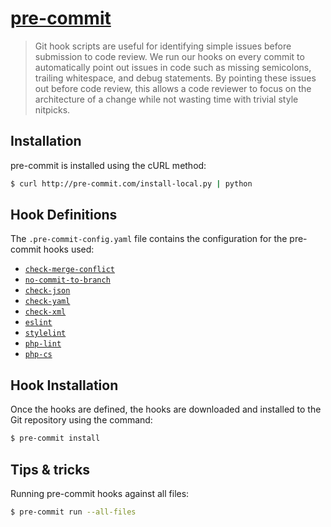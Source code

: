 # [pre-commit](http://pre-commit.com/) 
> Git hook scripts are useful for identifying simple issues before submission to code review. We run our hooks on every commit to automatically point out issues in code such as missing semicolons, trailing whitespace, and debug statements. By pointing these issues out before code review, this allows a code reviewer to focus on the architecture of a change while not wasting time with trivial style nitpicks.

## Installation
pre-commit is installed using the cURL method:

```bash
$ curl http://pre-commit.com/install-local.py | python
```

## Hook Definitions
The `.pre-commit-config.yaml` file contains the configuration for the pre-commit hooks used:

* [`check-merge-conflict`](https://github.com/pre-commit/pre-commit-hooks)
* [`no-commit-to-branch`](https://github.com/pre-commit/pre-commit-hooks)
* [`check-json`](https://github.com/pre-commit/pre-commit-hooks)
* [`check-yaml`](https://github.com/pre-commit/pre-commit-hooks)
* [`check-xml`](https://github.com/pre-commit/pre-commit-hooks)
* [`eslint`](https://github.com/pre-commit/mirrors-eslint) 
* [`stylelint`](https://github.com/awebdeveloper/pre-commit-stylelint)
* [`php-lint`](https://github.com/digitalpulp/pre-commit-php#php-lint)
* [`php-cs`](https://github.com/digitalpulp/pre-commit-php#php-cs)

## Hook Installation
Once the hooks are defined, the hooks are downloaded and installed to the Git repository using the command:

```bash
$ pre-commit install
```
  
## Tips & tricks
Running pre-commit hooks against all files:

```bash
$ pre-commit run --all-files
```
